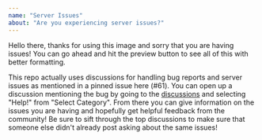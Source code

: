 ```yaml
---
name: "Server Issues"
about: "Are you experiencing server issues?"
---
```


Hello there, thanks for using this image and sorry that you are having issues! You can go ahead and hit the preview button to see all of this with better formatting.

This repo actually uses discussions for handling bug reports and server issues as mentioned in a pinned issue here (#61). You can open up a discussion mentioning the bug by going to the [discussions](https://github.com/mbround18/valheim-docker/discussions) and selecting "Help!" from "Select Category". From there you can give information on the issues you are having and hopefully get helpful feedback from the community! Be sure to sift through the top discussions to make sure that someone else didn't already post asking about the same issues!
